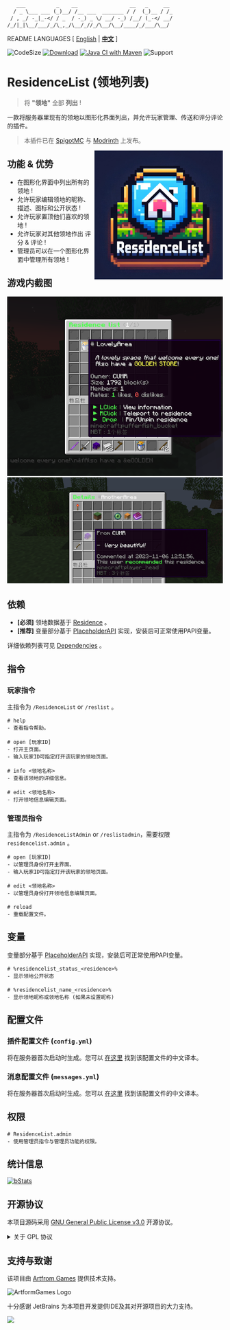 ```text
   ___          _    __                 __   _     __ 
  / _ \___ ___ (_)__/ /__ ___  _______ / /  (_)__ / /_
 / , _/ -_|_-</ / _  / -_) _ \/ __/ -_) /__/ (_-</ __/
/_/|_|\__/___/_/\_,_/\__/_//_/\__/\__/____/_/___/\__/ 
```

README LANGUAGES [ [English](README.md) | [**中文**](README_CN.md)  ]

![CodeSize](https://img.shields.io/github/languages/code-size/ArtformGames/ResidenceList)
[![Download](https://img.shields.io/github/downloads/ArtformGames/ResidenceList/total)](https://github.com/ArtformGames/ResidenceList/releases)
[![Java CI with Maven](https://github.com/ArtformGames/ResidenceList/actions/workflows/maven.yml/badge.svg?branch=master)](https://github.com/ArtformGames/ResidenceList/actions/workflows/maven.yml)
![Support](https://img.shields.io/badge/Minecraft-Java%201.16--Latest-green)

# **ResidenceList** (领地列表)

> 将 **"领地"** 全部 **列出** !

一款将服务器里现有的领地以图形化界面列出，并允许玩家管理、传送和评分评论的插件。

> 本插件已在 [SpigotMC](https://www.spigotmc.org/resources/residencelist-great-residence-all-listed-in-gui.113431/) 与 [Modrinth](https://modrinth.com/plugin/residencelist) 上发布。

<img src=".doc/logo.png" width="300px"  height="300px" alt="Project logo" align="right">

## 功能 & 优势

- 在图形化界面中列出所有的领地 !
- 允许玩家编辑领地的昵称、描述、图标和公开状态 !
- 允许玩家置顶他们喜欢的领地 !
- 允许玩家对其他领地作出 评分 & 评论 !
- 管理员可以在一个图形化界面中管理所有领地 !

## 游戏内截图

![LIST](.doc/images/LIST.png)
![RATE](.doc/images/RATE.png)

## 依赖

- **[必须]** 领地数据基于 [Residence](https://www.zrips.net/residence/) 。
- **[推荐]** 变量部分基于 [PlaceholderAPI](https://www.spigotmc.org/resources/6245/)  实现，安装后可正常使用PAPI变量。

详细依赖列表可见  [Dependencies](https://github.com/ArtformGames/ResidenceList/network/dependencies) 。

## 指令

### 玩家指令

主指令为 `/ResidenceList` or `/reslist` 。

```text
# help
- 查看指令帮助。

# open [玩家ID]
- 打开主页面。
- 输入玩家ID可指定打开该玩家的领地页面。

# info <领地名称>
- 查看该领地的详细信息。

# edit <领地名称>
- 打开领地信息编辑页面。
```

### 管理员指令

主指令为 `/ResidenceListAdmin` or `/reslistadmin`，需要权限 `residencelist.admin` 。

```text
# open [玩家ID]
- 以管理员身份打开主界面。
- 输入玩家ID可指定打开该玩家的领地页面。

# edit <领地名称>
- 以管理员身份打开领地信息编辑页面。

# reload
- 重载配置文件。
```

## 变量

变量部分基于 [PlaceholderAPI](https://www.spigotmc.org/resources/6245/) 实现，安装后可正常使用PAPI变量。

```text
# %residencelist_status_<residence>%
- 显示领地公开状态

# %residencelist_name_<residence>%
- 显示领地昵称或领地名称 (如果未设置昵称)
```

## 配置文件

### 插件配置文件 (`config.yml`)

将在服务器首次启动时生成。您可以 [在这里](https://github.com/ArtformGames/ResidenceList-Translations) 找到该配置文件的中文译本。

### 消息配置文件 (`messages.yml`)

将在服务器首次启动时生成。您可以 [在这里](https://github.com/ArtformGames/ResidenceList-Translations) 找到该配置文件的中文译本。

## 权限

```text
# ResidenceList.admin
- 使用管理员指令与管理员功能的权限。
```

## 统计信息

[![bStats](https://bstats.org/signatures/bukkit/ResidenceList.svg)](https://bstats.org/plugin/bukkit/ResidenceList/19709)

## 开源协议

本项目源码采用 [GNU General Public License v3.0](https://opensource.org/licenses/GPL-3.0) 开源协议。

<details>
  <summary>关于 GPL 协议</summary>

> GNU General Public Licence (GPL) 有可能是开源界最常用的许可模式。GPL 保证了所有开发者的权利，同时为使用者提供了足够的复制，分发，修改的权利：
>
> #### 可自由复制
> 你可以将软件复制到你的电脑，你客户的电脑，或者任何地方。复制份数没有任何限制。
> #### 可自由分发
> 在你的网站提供下载，拷贝到U盘送人，或者将源代码打印出来从窗户扔出去（环保起见，请别这样做）。
> #### 可以用来盈利
> 你可以在分发软件的时候收费，但你必须在收费前向你的客户提供该软件的 GNU GPL 许可协议，以便让他们知道，他们可以从别的渠道免费得到这份软件，以及你收费的理由。
> #### 可自由修改
> 如果你想添加或删除某个功能，没问题，如果你想在别的项目中使用部分代码，也没问题，唯一的要求是，使用了这段代码的项目也必须使用
> GPL 协议。
>
> 需要注意的是，分发的时候，需要明确提供源代码和二进制文件，另外，用于某些程序的某些协议有一些问题和限制，你可以看一下
> @PierreJoye 写的 Practical Guide to GPL Compliance 一文。使用 GPL
> 协议，你必须在源代码代码中包含相应信息，以及协议本身。
>
> *以上文字来自 [五种开源协议GPL,LGPL,BSD,MIT,Apache](https://www.oschina.net/question/54100_9455) 。*
</details>

## 支持与致谢

该项目由 [Artfrom Games](https://github.com/ArtformGames/) 提供技术支持。

<img src="https://raw.githubusercontent.com/ArtformGames/.github/master/logo/1000pxh/COMPLETE_Reverse_Color.png" width="50%"  height="50%" alt="ArtformGames Logo">

十分感谢 JetBrains 为本项目开发提供IDE及其对开源项目的大力支持。

[![](https://resources.jetbrains.com/storage/products/company/brand/logos/jb_beam.svg)](https://www.jetbrains.com/?from=https://github.com/ArtformGames/ResidenceList)